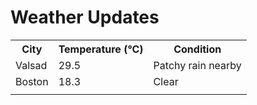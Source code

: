 # Weather Updates

<!-- WEATHER-UPDATE-START -->
<table><tr><th>City</th><th>Temperature (°C)</th><th>Condition</th></tr><tr><td>Valsad</td><td>29.5</td><td>Patchy rain nearby</td></tr><tr><td>Boston</td><td>18.3</td><td>Clear</td></tr><tr><td></td><td></td><td></td></tr></table>
<!-- WEATHER-UPDATE-END -->
